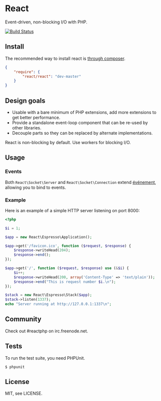 # React

Event-driven, non-blocking I/O with PHP.

[![Build Status](https://secure.travis-ci.org/react-php/react.png)](http://travis-ci.org/react-php/react)

## Install

The recommended way to install react is [through composer](http://getcomposer.org).

```JSON
{
    "require": {
        "react/react": "dev-master"
    }
}
```

## Design goals

* Usable with a bare minimum of PHP extensions, add more extensions to get better performance.
* Provide a standalone event-loop component that can be re-used by other libraries.
* Decouple parts so they can be replaced by alternate implementations.

React is non-blocking by default. Use workers for blocking I/O.

## Usage

### Events

Both `React\Socket\Server` and `React\Socket\Connection` extend
[événement](https://github.com/igorw/evenement), allowing you to bind to
events.

### Example

Here is an example of a simple HTTP server listening on port 8000:
```php
<?php

$i = 1;

$app = new React\Espresso\Application();

$app->get('/favicon.ico', function ($request, $response) {
    $response->writeHead(204);
    $response->end();
});

$app->get('/', function ($request, $response) use (&$i) {
    $i++;
    $response->writeHead(200, array('Content-Type' => 'text/plain'));
    $response->end("This is request number $i.\n");
});

$stack = new React\Espresso\Stack($app);
$stack->listen(1337);
echo "Server running at http://127.0.0.1:1337\n";
```

## Community

Check out #reactphp on irc.freenode.net.

## Tests

To run the test suite, you need PHPUnit.

    $ phpunit

## License

MIT, see LICENSE.

